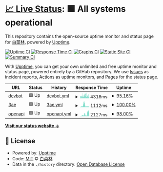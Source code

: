 # [📈 Live Status](https://upptime.3ae.cn): <!--live status--> **🟩 All systems operational**

This repository contains the open-source uptime monitor and status page for [白菜林](https://3ae.cn), powered by [Upptime](https://github.com/upptime/upptime).

[![Uptime CI](https://github.com/clin003/upptime/workflows/Uptime%20CI/badge.svg)](https://github.com/clin003/upptime/actions?query=workflow%3A%22Uptime+CI%22)
[![Response Time CI](https://github.com/clin003/upptime/workflows/Response%20Time%20CI/badge.svg)](https://github.com/clin003/upptime/actions?query=workflow%3A%22Response+Time+CI%22)
[![Graphs CI](https://github.com/clin003/upptime/workflows/Graphs%20CI/badge.svg)](https://github.com/clin003/upptime/actions?query=workflow%3A%22Graphs+CI%22)
[![Static Site CI](https://github.com/clin003/upptime/workflows/Static%20Site%20CI/badge.svg)](https://github.com/clin003/upptime/actions?query=workflow%3A%22Static+Site+CI%22)
[![Summary CI](https://github.com/clin003/upptime/workflows/Summary%20CI/badge.svg)](https://github.com/clin003/upptime/actions?query=workflow%3A%22Summary+CI%22)

With [Upptime](https://upptime.js.org), you can get your own unlimited and free uptime monitor and status page, powered entirely by a GitHub repository. We use [Issues](https://github.com/clin003/upptime/issues) as incident reports, [Actions](https://github.com/clin003/upptime/actions) as uptime monitors, and [Pages](https://upptime.3ae.cn) for the status page.

<!--start: status pages-->
<!-- This summary is generated by Upptime (https://github.com/upptime/upptime) -->
<!-- Do not edit this manually, your changes will be overwritten -->
<!-- prettier-ignore -->
| URL | Status | History | Response Time | Uptime |
| --- | ------ | ------- | ------------- | ------ |
| <img alt="" src="https://icons.duckduckgo.com/ip3/devbot.baicai.me.ico" height="13"> [devbot](https://devbot.baicai.me/checkhealth) | 🟩 Up | [devbot.yml](https://github.com/clin003/upptime/commits/HEAD/history/devbot.yml) | <details><summary><img alt="Response time graph" src="./graphs/devbot/response-time-week.png" height="20"> 4318ms</summary><br><a href="https://upptime.3ae.cn/history/devbot"><img alt="Response time 4486" src="https://img.shields.io/endpoint?url=https%3A%2F%2Fraw.githubusercontent.com%2Fclin003%2Fupptime%2FHEAD%2Fapi%2Fdevbot%2Fresponse-time.json"></a><br><a href="https://upptime.3ae.cn/history/devbot"><img alt="24-hour response time 4278" src="https://img.shields.io/endpoint?url=https%3A%2F%2Fraw.githubusercontent.com%2Fclin003%2Fupptime%2FHEAD%2Fapi%2Fdevbot%2Fresponse-time-day.json"></a><br><a href="https://upptime.3ae.cn/history/devbot"><img alt="7-day response time 4318" src="https://img.shields.io/endpoint?url=https%3A%2F%2Fraw.githubusercontent.com%2Fclin003%2Fupptime%2FHEAD%2Fapi%2Fdevbot%2Fresponse-time-week.json"></a><br><a href="https://upptime.3ae.cn/history/devbot"><img alt="30-day response time 4486" src="https://img.shields.io/endpoint?url=https%3A%2F%2Fraw.githubusercontent.com%2Fclin003%2Fupptime%2FHEAD%2Fapi%2Fdevbot%2Fresponse-time-month.json"></a><br><a href="https://upptime.3ae.cn/history/devbot"><img alt="1-year response time 4486" src="https://img.shields.io/endpoint?url=https%3A%2F%2Fraw.githubusercontent.com%2Fclin003%2Fupptime%2FHEAD%2Fapi%2Fdevbot%2Fresponse-time-year.json"></a></details> | <details><summary><a href="https://upptime.3ae.cn/history/devbot">95.16%</a></summary><a href="https://upptime.3ae.cn/history/devbot"><img alt="All-time uptime 92.49%" src="https://img.shields.io/endpoint?url=https%3A%2F%2Fraw.githubusercontent.com%2Fclin003%2Fupptime%2FHEAD%2Fapi%2Fdevbot%2Fuptime.json"></a><br><a href="https://upptime.3ae.cn/history/devbot"><img alt="24-hour uptime 93.76%" src="https://img.shields.io/endpoint?url=https%3A%2F%2Fraw.githubusercontent.com%2Fclin003%2Fupptime%2FHEAD%2Fapi%2Fdevbot%2Fuptime-day.json"></a><br><a href="https://upptime.3ae.cn/history/devbot"><img alt="7-day uptime 95.16%" src="https://img.shields.io/endpoint?url=https%3A%2F%2Fraw.githubusercontent.com%2Fclin003%2Fupptime%2FHEAD%2Fapi%2Fdevbot%2Fuptime-week.json"></a><br><a href="https://upptime.3ae.cn/history/devbot"><img alt="30-day uptime 92.49%" src="https://img.shields.io/endpoint?url=https%3A%2F%2Fraw.githubusercontent.com%2Fclin003%2Fupptime%2FHEAD%2Fapi%2Fdevbot%2Fuptime-month.json"></a><br><a href="https://upptime.3ae.cn/history/devbot"><img alt="1-year uptime 92.49%" src="https://img.shields.io/endpoint?url=https%3A%2F%2Fraw.githubusercontent.com%2Fclin003%2Fupptime%2FHEAD%2Fapi%2Fdevbot%2Fuptime-year.json"></a></details>
| <img alt="" src="https://icons.duckduckgo.com/ip3/3ae.cn.ico" height="13"> [3ae](https://3ae.cn) | 🟩 Up | [3ae.yml](https://github.com/clin003/upptime/commits/HEAD/history/3ae.yml) | <details><summary><img alt="Response time graph" src="./graphs/3ae/response-time-week.png" height="20"> 1112ms</summary><br><a href="https://upptime.3ae.cn/history/3ae"><img alt="Response time 642" src="https://img.shields.io/endpoint?url=https%3A%2F%2Fraw.githubusercontent.com%2Fclin003%2Fupptime%2FHEAD%2Fapi%2F3ae%2Fresponse-time.json"></a><br><a href="https://upptime.3ae.cn/history/3ae"><img alt="24-hour response time 498" src="https://img.shields.io/endpoint?url=https%3A%2F%2Fraw.githubusercontent.com%2Fclin003%2Fupptime%2FHEAD%2Fapi%2F3ae%2Fresponse-time-day.json"></a><br><a href="https://upptime.3ae.cn/history/3ae"><img alt="7-day response time 1112" src="https://img.shields.io/endpoint?url=https%3A%2F%2Fraw.githubusercontent.com%2Fclin003%2Fupptime%2FHEAD%2Fapi%2F3ae%2Fresponse-time-week.json"></a><br><a href="https://upptime.3ae.cn/history/3ae"><img alt="30-day response time 678" src="https://img.shields.io/endpoint?url=https%3A%2F%2Fraw.githubusercontent.com%2Fclin003%2Fupptime%2FHEAD%2Fapi%2F3ae%2Fresponse-time-month.json"></a><br><a href="https://upptime.3ae.cn/history/3ae"><img alt="1-year response time 642" src="https://img.shields.io/endpoint?url=https%3A%2F%2Fraw.githubusercontent.com%2Fclin003%2Fupptime%2FHEAD%2Fapi%2F3ae%2Fresponse-time-year.json"></a></details> | <details><summary><a href="https://upptime.3ae.cn/history/3ae">100.00%</a></summary><a href="https://upptime.3ae.cn/history/3ae"><img alt="All-time uptime 100.00%" src="https://img.shields.io/endpoint?url=https%3A%2F%2Fraw.githubusercontent.com%2Fclin003%2Fupptime%2FHEAD%2Fapi%2F3ae%2Fuptime.json"></a><br><a href="https://upptime.3ae.cn/history/3ae"><img alt="24-hour uptime 100.00%" src="https://img.shields.io/endpoint?url=https%3A%2F%2Fraw.githubusercontent.com%2Fclin003%2Fupptime%2FHEAD%2Fapi%2F3ae%2Fuptime-day.json"></a><br><a href="https://upptime.3ae.cn/history/3ae"><img alt="7-day uptime 100.00%" src="https://img.shields.io/endpoint?url=https%3A%2F%2Fraw.githubusercontent.com%2Fclin003%2Fupptime%2FHEAD%2Fapi%2F3ae%2Fuptime-week.json"></a><br><a href="https://upptime.3ae.cn/history/3ae"><img alt="30-day uptime 100.00%" src="https://img.shields.io/endpoint?url=https%3A%2F%2Fraw.githubusercontent.com%2Fclin003%2Fupptime%2FHEAD%2Fapi%2F3ae%2Fuptime-month.json"></a><br><a href="https://upptime.3ae.cn/history/3ae"><img alt="1-year uptime 100.00%" src="https://img.shields.io/endpoint?url=https%3A%2F%2Fraw.githubusercontent.com%2Fclin003%2Fupptime%2FHEAD%2Fapi%2F3ae%2Fuptime-year.json"></a></details>
| <img alt="" src="https://icons.duckduckgo.com/ip3/openapi.lyhuilin.com.ico" height="13"> [openapi](http://openapi.lyhuilin.com/ping) | 🟩 Up | [openapi.yml](https://github.com/clin003/upptime/commits/HEAD/history/openapi.yml) | <details><summary><img alt="Response time graph" src="./graphs/openapi/response-time-week.png" height="20"> 2127ms</summary><br><a href="https://upptime.3ae.cn/history/openapi"><img alt="Response time 1848" src="https://img.shields.io/endpoint?url=https%3A%2F%2Fraw.githubusercontent.com%2Fclin003%2Fupptime%2FHEAD%2Fapi%2Fopenapi%2Fresponse-time.json"></a><br><a href="https://upptime.3ae.cn/history/openapi"><img alt="24-hour response time 550" src="https://img.shields.io/endpoint?url=https%3A%2F%2Fraw.githubusercontent.com%2Fclin003%2Fupptime%2FHEAD%2Fapi%2Fopenapi%2Fresponse-time-day.json"></a><br><a href="https://upptime.3ae.cn/history/openapi"><img alt="7-day response time 2127" src="https://img.shields.io/endpoint?url=https%3A%2F%2Fraw.githubusercontent.com%2Fclin003%2Fupptime%2FHEAD%2Fapi%2Fopenapi%2Fresponse-time-week.json"></a><br><a href="https://upptime.3ae.cn/history/openapi"><img alt="30-day response time 1848" src="https://img.shields.io/endpoint?url=https%3A%2F%2Fraw.githubusercontent.com%2Fclin003%2Fupptime%2FHEAD%2Fapi%2Fopenapi%2Fresponse-time-month.json"></a><br><a href="https://upptime.3ae.cn/history/openapi"><img alt="1-year response time 1848" src="https://img.shields.io/endpoint?url=https%3A%2F%2Fraw.githubusercontent.com%2Fclin003%2Fupptime%2FHEAD%2Fapi%2Fopenapi%2Fresponse-time-year.json"></a></details> | <details><summary><a href="https://upptime.3ae.cn/history/openapi">98.00%</a></summary><a href="https://upptime.3ae.cn/history/openapi"><img alt="All-time uptime 98.44%" src="https://img.shields.io/endpoint?url=https%3A%2F%2Fraw.githubusercontent.com%2Fclin003%2Fupptime%2FHEAD%2Fapi%2Fopenapi%2Fuptime.json"></a><br><a href="https://upptime.3ae.cn/history/openapi"><img alt="24-hour uptime 100.00%" src="https://img.shields.io/endpoint?url=https%3A%2F%2Fraw.githubusercontent.com%2Fclin003%2Fupptime%2FHEAD%2Fapi%2Fopenapi%2Fuptime-day.json"></a><br><a href="https://upptime.3ae.cn/history/openapi"><img alt="7-day uptime 98.00%" src="https://img.shields.io/endpoint?url=https%3A%2F%2Fraw.githubusercontent.com%2Fclin003%2Fupptime%2FHEAD%2Fapi%2Fopenapi%2Fuptime-week.json"></a><br><a href="https://upptime.3ae.cn/history/openapi"><img alt="30-day uptime 98.44%" src="https://img.shields.io/endpoint?url=https%3A%2F%2Fraw.githubusercontent.com%2Fclin003%2Fupptime%2FHEAD%2Fapi%2Fopenapi%2Fuptime-month.json"></a><br><a href="https://upptime.3ae.cn/history/openapi"><img alt="1-year uptime 98.44%" src="https://img.shields.io/endpoint?url=https%3A%2F%2Fraw.githubusercontent.com%2Fclin003%2Fupptime%2FHEAD%2Fapi%2Fopenapi%2Fuptime-year.json"></a></details>

<!--end: status pages-->

[**Visit our status website →**](https://upptime.3ae.cn)

## 📄 License

- Powered by: [Upptime](https://github.com/upptime/upptime)
- Code: [MIT](./LICENSE) © [白菜林](https://3ae.cn)
- Data in the `./history` directory: [Open Database License](https://opendatacommons.org/licenses/odbl/1-0/)
